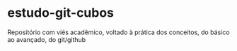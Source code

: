 # estudo-git-cubos
Repositório com viés acadêmico, voltado à prática dos conceitos, do básico ao avançado, do git/github
